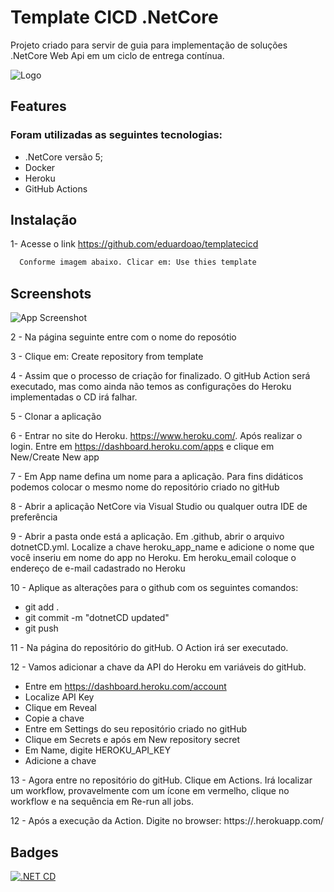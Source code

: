 

# Template CICD .NetCore

Projeto criado para servir de guia para implementação de soluções .NetCore Web Api em um ciclo de entrega contínua. 





 ![Logo](https://miro.medium.com/max/800/1*jPpc7KUl1OgsjvdkY6DuQQ.png)




## Features

### Foram utilizadas as seguintes tecnologias:

- .NetCore versão 5;
- Docker
- Heroku
- GitHub Actions




## Instalação

1- Acesse o link https://github.com/eduardoao/templatecicd


```bash
  Conforme imagem abaixo. Clicar em: Use thies template  
```
    
## Screenshots

![App Screenshot](https://via.placeholder.com/468x300?text=App+Screenshot+Here)


2 - Na página seguinte entre com o nome do reposótio

3 - Clique em: Create repository from template

4 - Assim que o processo de criação for finalizado. O gitHub Action será executado, mas como ainda não temos as configurações do Heroku implementadas o CD irá falhar.

5 - Clonar a aplicação

6 - Entrar no site do Heroku. https://www.heroku.com/. Após realizar o login. Entre em https://dashboard.heroku.com/apps e clique em New/Create New app

7 - Em App name defina um nome para a aplicação. Para fins didáticos podemos colocar o mesmo nome do repositório criado no gitHub

8 - Abrir a aplicação NetCore via Visual Studio ou qualquer outra IDE de preferência

9 - Abrir a pasta onde está a aplicação. Em .github, abrir o arquivo dotnetCD.yml. Localize a chave heroku_app_name e adicione o nome que você inseriu em nome do app no Heroku. Em heroku_email coloque o endereço de e-mail cadastrado no Heroku

10 - Aplique as alterações para o github com os seguintes comandos:
- git add .
- git commit -m "dotnetCD updated" 
- git push

11 - Na página do repositório do gitHub. O Action irá ser executado.

12 - Vamos adicionar a chave da API do Heroku em variáveis do gitHub. 
- Entre em https://dashboard.heroku.com/account
- Localize API Key 
- Clique em Reveal
- Copie a chave
- Entre em Settings do seu repositório criado no gitHub
- Clique em Secrets e após em New repository secret
- Em Name, digite HEROKU_API_KEY
- Adicione a chave

13 - Agora entre no repositório do gitHub. Clique em Actions. Irá localizar um workflow, provavelmente com um ícone em vermelho, clique no workflow e na sequência em Re-run all jobs. 

  





12 - Após a execução da Action. Digite no browser: https://<nome do app criado no heroku>.herokuapp.com/


## Badges

[![.NET CD](https://github.com/eduardoao/testandotemplatecicd/actions/workflows/dotnetCD.yml/badge.svg)](https://github.com/eduardoao/testandotemplatecicd/actions/workflows/dotnetCD.yml)
